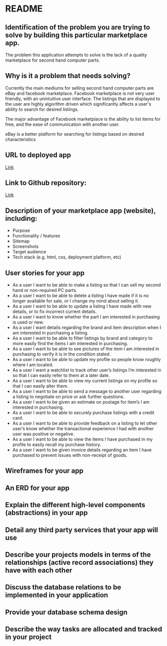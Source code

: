 # README

## Identification of the problem you are trying to solve by building this particular marketplace app.

The problem this application attempts to solve is the lack of a quality marketplace for second hand computer parts. 

## Why is it a problem that needs solving?

Currently the main mediums for selling second hand computer parts are eBay and facebook marketplace. Facebook marketplace is not very user friendly, with an unintuitive user interface. The listings that are displayed to the user are highly algorithm driven which significantly affects a user's ability to search for desired listings. 

The major advantage of Facebook marketplace is the ability to list items for free, and the ease of communication with another user.

eBay is a better platform for searching for listings based on desired characteristics

## URL to deployed app

[Link](http://pcpartspal.herokuapp.com)

## Link to Github repository:

[Link](https://github.com/Rhys-Morris/pcpartspal)

## Description of your marketplace app (website), including:
- Purpose
- Functionality / features
- Sitemap
- Screenshots
- Target audience
- Tech stack (e.g. html, css, deployment platform, etc)

## User stories for your app

- As a user I want to be able to make a listing so that I can sell my second hand or non-required PC parts.
- As a user I want to be able to delete a listing I have made if it is no longer available for sale, or I change my mind about selling it.
- As a user I want to be able to update a listing I have made with new details, or to fix incorrect current details.
- As a user I want to know whether the part I am interested in purchasing is used or new.
- As a user I want details regarding the brand and item description when I am interested in purchasing a listing.
- As a user I want to be able to filter listings by brand and category to more easily find the items I am interested in purchasing. 
- As a user I want to be able to see pictures of the item I am interested in purchasing to verify it is in the condition stated.
- As a user I want to be able to update my profile so people know roughly where I am located.
- As a user I want a watchlist to track other user’s listings I’m interested in so that I can easily refer to them at a later date.
- As a user I want to be able to view my current listings on my profile so that I can easily alter them.
- As a user I want to be able to send a message to another user regarding a listing to negotiate on price or ask further questions. 
- As a user I want to be given an estimate on postage for item’s I am interested in purchasing.
- As a user I want to be able to securely purchase listings with a credit card.
- As a user I want to be able to provide feedback on a listing to let other user’s know whether  the transactional experience I had with another user was positive or negative. 
- As a user I want to be able to view the items I have purchased in my profile to easily recall my purchase history. 
- As a user I want to be given invoice details regarding an item I have purchased to prevent issues with non-receipt of goods.

## Wireframes for your app

## An ERD for your app

## Explain the different high-level components (abstractions) in your app

## Detail any third party services that your app will use

## Describe your projects models in terms of the relationships (active record associations) they have with each other

## Discuss the database relations to be implemented in your application

## Provide your database schema design

## Describe the way tasks are allocated and tracked in your project